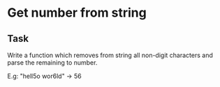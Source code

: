 # Get number from string

## Task
Write a function which removes from string all non-digit characters and parse the remaining to number. 

E.g: "hell5o wor6ld" -> 56


